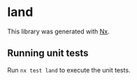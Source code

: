 # land

This library was generated with [Nx](https://nx.dev).

## Running unit tests

Run `nx test land` to execute the unit tests.

